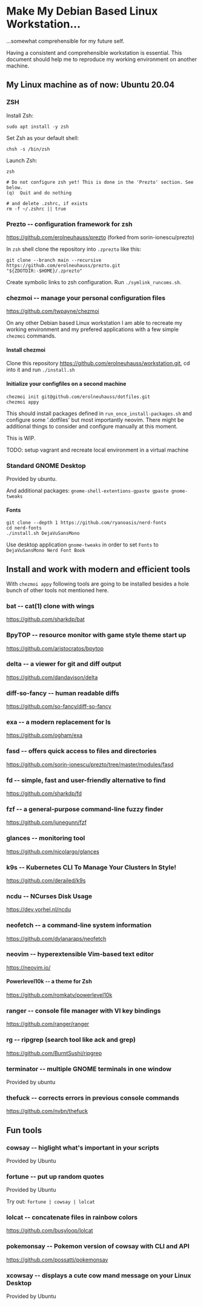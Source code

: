 # Make My Debian Based Linux Workstation...
...somewhat comprehensible for my future self.

Having a consistent and comprehensible workstation is essential.
This document should help me to reproduce my working environment on another
machine.


## My Linux machine as of now: Ubuntu 20.04
### ZSH
Install Zsh:
```console
sudo apt install -y zsh
```

Set Zsh as your default shell:
```console
chsh -s /bin/zsh
```

Launch Zsh:
```console
zsh

# Do not configure zsh yet! This is done in the 'Prezto' section. See below.
(q)  Quit and do nothing

# and delete .zshrc, if exists
rm -f ~/.zshrc || true
```

### Prezto -- configuration framework for zsh
https://github.com/erolneuhauss/prezto (forked from sorin-ionescu/prezto)

In `zsh` shell clone the repository into `.zprezto` like this:
```console
git clone --branch main --recursive https://github.com/erolneuhauss/prezto.git "${ZDOTDIR:-$HOME}/.zprezto"
```

Create symbolic links to zsh configuration. Run `./symlink_runcoms.sh`.

### chezmoi -- manage your personal configuration files
https://github.com/twpayne/chezmoi

On any other Debian based Linux workstation I am able to recreate my working
environment and my prefered applications with a few simple `chezmoi` commands.

#### Install chezmoi
Clone this repository https://github.com/erolneuhauss/workstation.git,
cd into it and run `./install.sh`

#### Initialize your configfiles on a second machine
```console
chezmoi init git@github.com/erolneuhauss/dotfiles.git
chezmoi appy
```

This should install packages defined in `run_once_install-packages.sh` and
configure some '.dotfiles' but most importantly neovim.
There might be additional things to
consider and configure manually at this moment.

This is WIP.

TODO: setup vagrant and recreate local environment in a virtual machine

### Standard GNOME Desktop
Provided by ubuntu.

And additional packages:
`gnome-shell-extentions-gpaste gpaste gnome-tweaks`


#### Fonts
```console
git clone --depth 1 https://github.com/ryanoasis/nerd-fonts
cd nerd-fonts
./install.sh DejaVuSansMono
```

Use desktop application `gnome-tweaks` in order to set `Fonts` to
`DejaVuSansMono Nerd Font Book`


## Install and work with modern and efficient tools
With `chezmoi appy` following tools are going to be installed besides a hole
bunch of other tools not mentioned here.

### bat -- cat(1) clone with wings
https://github.com/sharkdp/bat


### BpyTOP -- resource monitor with game style theme start up
https://github.com/aristocratos/bpytop


### delta -- a viewer for git and diff output
https://github.com/dandavison/delta


### diff-so-fancy -- human readable diffs
https://github.com/so-fancy/diff-so-fancy


### exa -- a modern replacement for ls
https://github.com/ogham/exa


### fasd -- offers quick access to files and directories
https://github.com/sorin-ionescu/prezto/tree/master/modules/fasd


### fd -- simple, fast and user-friendly alternative to find
https://github.com/sharkdp/fd


### fzf -- a general-purpose command-line fuzzy finder
https://github.com/junegunn/fzf


### glances -- monitoring tool
https://github.com/nicolargo/glances


### k9s -- Kubernetes CLI To Manage Your Clusters In Style!
https://github.com/derailed/k9s


### ncdu -- NCurses Disk Usage
https://dev.yorhel.nl/ncdu


### neofetch -- a command-line system information
https://github.com/dylanaraps/neofetch


### neovim -- hyperextensible Vim-based text editor
https://neovim.io/


#### Powerlevel10k -- a theme for Zsh
https://github.com/romkatv/powerlevel10k


### ranger -- console file manager with VI key bindings
https://github.com/ranger/ranger


### rg -- ripgrep (search tool like ack and grep)
https://github.com/BurntSushi/ripgrep


### terminator -- multiple GNOME terminals in one window
Provided by ubuntu


### thefuck -- corrects errors in previous console commands
https://github.com/nvbn/thefuck


## Fun tools
### cowsay -- higlight what's important in your scripts
Provided by Ubuntu


### fortune -- put up random quotes
Provided by Ubuntu

Try out: `fortune | cowsay | lolcat`


### lolcat -- concatenate files in rainbow colors
https://github.com/busyloop/lolcat


### pokemonsay -- Pokemon version of cowsay with CLI and API
https://github.com/possatti/pokemonsay


### xcowsay -- displays a cute cow mand message on your Linux Desktop
Provided by Ubuntu

